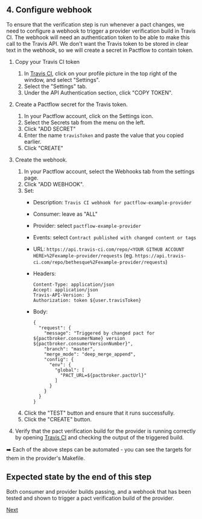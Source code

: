 ## 4. Configure webhook

To ensure that the verification step is run whenever a pact changes, we need to configure a webhook to trigger a provider verification build in Travis CI. The webhook will need an authentication token to be able to make this call to the Travis API. We don't want the Travis token to be stored in clear text in the webhook, so we will create a secret in Pactflow to contain token.

1. Copy your Travis CI token
    1. In [Travis CI][travis-ci], click on your profile picture in the top right of the window, and select "Settings".
    1. Select the "Settings" tab.
    1. Under the API Authentication section, click "COPY TOKEN".

1. Create a Pactflow secret for the Travis token.
    1. In your Pactflow account, click on the Settings icon.
    1. Select the Secrets tab from the menu on the left.
    1. Click "ADD SECRET"
    1. Enter the name `travisToken` and paste the value that you copied earlier.
    1. Click "CREATE"

1. Create the webhook.
    1. In your Pactflow account, select the Webhooks tab from the settings page.
    1. Click "ADD WEBHOOK".
    1. Set:
        * Description: `Travis CI webhook for pactflow-example-provider`
        * Consumer: leave as "ALL"
        * Provider: select `pactflow-example-provider`
        * Events: select `Contract published with changed content or tags`
        * URL: `https://api.travis-ci.com/repo/<YOUR GITHUB ACCOUNT HERE>%2Fexample-provider/requests` (eg. `https://api.travis-ci.com/repo/bethesque%2Fexample-provider/requests`)
        * Headers:

            ```
            Content-Type: application/json
            Accept: application/json
            Travis-API-Version: 3
            Authorization: token ${user.travisToken}
            ```
        * Body:

            ```
            {
              "request": {
                "message": "Triggered by changed pact for ${pactbroker.consumerName} version ${pactbroker.consumerVersionNumber}",
                "branch": "master",
                "merge_mode": "deep_merge_append",
                "config": {
                  "env": {
                    "global": [
                      "PACT_URL=${pactbroker.pactUrl}"
                    ]
                  }
                }
              }
            }
            ```
      1. Click the "TEST" button and ensure that it runs successfully.
      1. Click the "CREATE" button.

1. Verify that the pact verification build for the provider is running correctly by opening [Travis CI][travis-ci] and checking the output of the triggered build.

:arrow_right: Each of the above steps can be automated - you can see the targets for them in the provider's Makefile.

## Expected state by the end of this step

Both consumer and provider builds passing, and a webhook that has been tested and shown to trigger a pact verification build of the provider.

[Next](./05_conclusion.md)

[travis-ci]: https://travis-ci.com